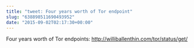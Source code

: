 ```yaml
---
title: "tweet: Four years worth of Tor endpoint"
slug: "638898511690493952"
date: "2015-09-02T02:17:30+00:00"
---
```

Four years worth of Tor endpoints: http://williballenthin.com/tor/status/get/
